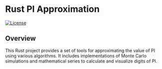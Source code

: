 # Rust PI Approximation

[![License](https://img.shields.io/badge/license-MIT-blue.svg)](https://opensource.org/licenses/MIT)

## Overview

This Rust project provides a set of tools for approximating the value of PI using various algorithms. It includes implementations of Monte Carlo simulations and mathematical series to calculate and visualize digits of PI.
